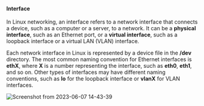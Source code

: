 #### Interface

In Linux networking, an interface refers to a network interface that connects a device, such as a computer or a server, to a network. 
It can be a **physical interface**, such as an Ethernet port, or a **virtual interface**, such as a loopback interface or a virtual LAN (VLAN) interface.

Each network interface in Linux is represented by a device file in the **/dev** directory. 
The most common naming convention for Ethernet interfaces is **ethX**, where **X** is a number representing the interface, such as **eth0**, **eth1**, and so on. Other types of interfaces may have different naming conventions, such as **lo** for the loopback interface or **vlanX** for VLAN interfaces.

![Screenshot from 2023-06-07 14-43-39](https://github.com/Mohsem35/DevOps/assets/58659448/1295089c-066e-4665-8165-46cc3dd2cda8)
